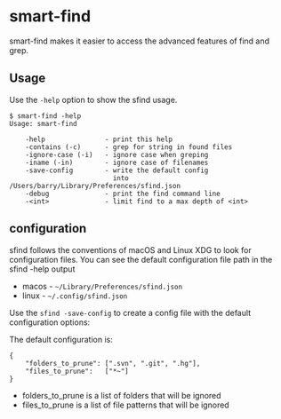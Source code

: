 # smart-find

smart-find makes it easier to access the advanced features of
find and grep.

## Usage

Use the `-help` option to show the sfind usage.

    $ smart-find -help
    Usage: smart-find

        -help               - print this help
        -contains (-c)      - grep for string in found files
        -ignore-case (-i)   - ignore case when greping
        -iname (-in)        - ignore case of filenames
        -save-config        - write the default config
                              into /Users/barry/Library/Preferences/sfind.json
        -debug              - print the find command line
        -<int>              - limit find to a max depth of <int>

## configuration

sfind follows the conventions of macOS and Linux XDG to look for configuration files.
You can see the default configuration file path in the sfind -help output

 * macos - `~/Library/Preferences/sfind.json`
 * linux - `~/.config/sfind.json`

Use the `sfind -save-config` to create a config file with the default
configuration options:

The default configuration is:

    {
        "folders_to_prune": [".svn", ".git", ".hg"],
        "files_to_prune":   ["*~"]
    }

 * folders_to_prune is a list of folders that will be ignored
 * files_to_prune is a list of file patterns that will be ignored

